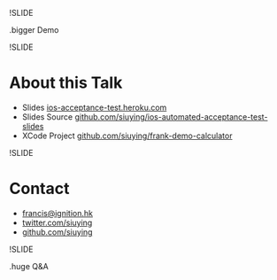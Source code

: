 !SLIDE

.bigger Demo

!SLIDE

# About this Talk

- Slides [ios-acceptance-test.heroku.com](http://ios-acceptance-test.heroku.com/)
- Slides Source [github.com/siuying/ios-automated-acceptance-test-slides](https://github.com/siuying/ios-automated-acceptance-test-slides)
- XCode Project [github.com/siuying/frank-demo-calculator](https://github.com/siuying/frank-demo-calculator)

!SLIDE

# Contact

- [francis@ignition.hk](mailto://francis@ignition.hk)
- [twitter.com/siuying](http://twitter.com/siuying)
- [github.com/siuying](http://github.com/siuying)

!SLIDE

.huge Q&A

